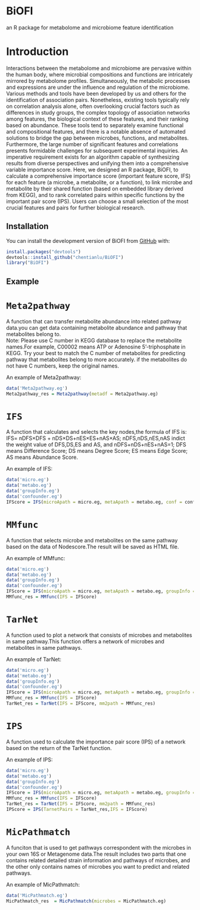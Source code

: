 BiOFI
================
 an R package for metabolome and microbiome feature identification
<!-- README.md is generated from README.Rmd. Please edit that file -->

# Introduction

<!-- badges: start -->

<!-- badges: end -->

Interactions between the metabolome and microbiome are pervasive within the human body, where microbial compositions and functions are intricately mirrored by metabolome profiles. Simultaneously, the metabolic processes and expressions are under the influence and regulation of the microbiome. Various methods and tools have been developed by us and others for the identification of association pairs. Nonetheless, existing tools typically rely on correlation analysis alone, often overlooking crucial factors such as differences in study groups, the complex topology of association networks among features, the biological context of these features, and their ranking based on abundance. These tools tend to separately examine functional and compositional features, and there is a notable absence of automated solutions to bridge the gap between microbes, functions, and metabolites. Furthermore, the large number of significant features and correlations presents formidable challenges for subsequent experimental inquiries. An imperative requirement exists for an algorithm capable of synthesizing results from diverse perspectives and unifying them into a comprehensive variable importance score. Here, we designed an R package, BiOFI, to calculate a comprehensive importance score (important feature score, IFS) for each feature (a microbe, a metabolite, or a function), to link microbe and metabolite by their shared function (based on embedded library derived from KEGG), and to rank correlated pairs within specific functions by the important pair score (IPS). Users can choose a small selection of the most crucial features and pairs for further biological research.


## Installation

You can install the development version of BiOFI from
[GitHub](https://github.com/) with:

``` r
install.packages("devtools")
devtools::install_github("chentianlu/BiOFI")
library("BiOFI")
```

## Example

# `Meta2pathway`

A function that can transfer metabolite abundance into related pathway
data.you can get data containing metabolite abundance and pathway that
metabolites belong to.  
Note: Please use C number in KEGG database to replace the metabolite
names.For example, C00002 means ATP or Adenosine 5’-triphosphate in
KEGG. Try your best to match the C number of metabolites for predicting
pathway that metabolites belong to more accurately. if the metabolites
do not have C numbers, keep the original names.

An example of Meta2pathway:

``` r
data('Meta2pathway.eg')
Meta2pathway_res = Meta2pathway(metadf = Meta2pathway.eg)
```

# `IFS`

A function that calculates and selects the key nodes,the formula of IFS
is: IFS= nDFS×DFS + nDS×DS+nES×ES+nAS×AS; nDFS,nDS,nES,nAS indict the
weight value of DFS,DS,ES and AS, and nDFS+nDS+nES+nAS=1; DFS means
Difference Score; DS means Degree Score; ES means Edge Score; AS means
Abundance Score.

An example of IFS:

``` r
data('micro.eg')
data('metabo.eg')
data('groupInfo.eg')
data('confounder.eg')
IFScore = IFS(microApath = micro.eg, metaApath = metabo.eg, conf = confounder.eg, groupInfo = groupInfo.eg)
```

# `MMfunc`

A function that selects microbe and metabolites on the same pathway
based on the data of Nodescore.The result will be saved as HTML file.

An example of MMfunc:

``` r
data('micro.eg')
data('metabo.eg')
data('groupInfo.eg')
data('confounder.eg')
IFScore = IFS(microApath = micro.eg, metaApath = metabo.eg, groupInfo = groupInfo.eg)
MMfunc_res = MMfunc(IFS = IFScore)
```

# `TarNet`

A function used to plot a network that consists of microbes and
metabolites in same pathway.This function offers a network of microbes
and metabolites in same pathways.

An example of TarNet:

``` r
data('micro.eg')
data('metabo.eg')
data('groupInfo.eg')
data('confounder.eg')
IFScore = IFS(microApath = micro.eg, metaApath = metabo.eg, groupInfo = groupInfo.eg)
MMfunc_res = MMfunc(IFS = IFScore)
TarNet_res = TarNet(IFS = IFScore, mm2path = MMfunc_res)
```

# `IPS`

A function used to calculate the importance pair score (IPS) of a
network based on the return of the TarNet function.

An example of IPS:

``` r
data('micro.eg')
data('metabo.eg')
data('groupInfo.eg')
data('confounder.eg')
IFScore = IFS(microApath = micro.eg, metaApath = metabo.eg, groupInfo = groupInfo.eg)
MMfunc_res = MMfunc(IFS = IFScore)
TarNet_res = TarNet(IFS = IFScore, mm2path = MMfunc_res)
IPScore = IPS(TarnetPairs = TarNet_res,IFS = IFScore)
```

# `MicPathmatch`

A funciton that is used to get pathways correspondent with the microbes
in your own 16S or Metagenome data.The result includes two parts that
one contains related detailed strain information and pathways of
microbes, and the other only contains names of microbes you want to
predict and related pathways.

An example of MicPathmatch:

``` r
data('MicPathmatch.eg')
MicPathmatch_res  = MicPathmatch(microbes = MicPathmatch.eg)
```